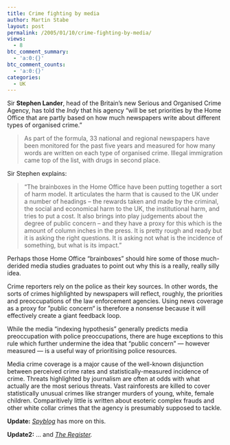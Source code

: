 ```yaml
---
title: Crime fighting by media
author: Martin Stabe
layout: post
permalink: /2005/01/10/crime-fighting-by-media/
views:
  - 8
btc_comment_summary:
  - 'a:0:{}'
btc_comment_counts:
  - 'a:0:{}'
categories:
  - UK
---
```

Sir **Stephen Lander**, head of the Britain&rsquo;s new Serious and Organised Crime Agency, has told the *Indy* that his agency &ldquo;will be set priorities by the Home Office that are partly based on how much newspapers write about different types of organised crime.&rdquo;

> As part of the formula, 33 national and regional newspapers have been monitored for the past five years and measured for how many words are written on each type of organised crime. Illegal immigration came top of the list, with drugs in second place.

Sir Stephen explains:

> &#8220;The brainboxes in the Home Office have been putting together a sort of harm model. It articulates the harm that is caused to the UK under a number of headings &#8211; the rewards taken and made by the criminal, the social and economical harm to the UK, the institutional harm, and tries to put a cost. It also brings into play judgements about the degree of public concern &#8211; and they have a proxy for this which is the amount of column inches in the press. It is pretty rough and ready but it is asking the right questions. It is asking not what is the incidence of something, but what is its impact.&#8221;

Perhaps those Home Office &ldquo;brainboxes&rdquo; should hire some of those much-derided media studies graduates to point out why this is a really, really silly idea.

Crime reporters rely on the police as their key sources. In other words, the sorts of crimes highlighted by newspapers will reflect, roughly, the priorities and preoccupations of the law enforcement agencies. Using news coverage as a proxy for &rdquo;public concern&ldquo; is therefore a nonsense because it will effectively create a giant feedback loop.

While the media &ldquo;indexing hypothesis&rdquo; generally predicts media preoccupation with police preoccupations, there are huge exceptions to this rule which further undermine the idea that &ldquo;public concern&rdquo; &mdash; however measured &mdash; is a useful way of prioritising police resources.

Media crime coverage is a major cause of the well-known disjunction between perceived crime rates and statistically-measured incidence of crime. Threats highlighted by journalism are often at odds with what actually are the most serious threats. Vast rainforests are killed to cover statistically unusual crimes like stranger murders of young, white, female children. Comparitively little is written about esoteric complex frauds and other white collar crimes that the agency is presumably supposed to tackle.

**Update:** [*Spyblog*][1] has more on this.

**Update2:** &#8230; and *[The Register][2].*

 [1]: http://www.spy.org.uk/spyblog/archives/2005/01/sir_stephen_lan.html
 [2]: http://www.theregister.co.uk/2005/01/11/lander_harm_model/